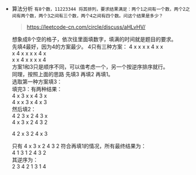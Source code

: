 
+ 算法分析
    `有8个数，11223344
     将其排列，要求结果满足：两个1之间有一个数，两个2之间有两个数，两个3之间有三个数，两个4之间有四个数。问这个结果是多少？`
     > https://leetcode-cn.com/circle/discuss/aHLvHV/    
                                                                                                
    想象成8个空的格子，依次往里面填数字，填满的时间就是题目的要求。   
    先填4最好，因为4的方案最少。
    4只有三种方案： 
    4 x x x x 4 x x    
    x 4 x x x x 4 x   
    x x 4 x x x x 4   
    方案1和3只是顺序不同，可以值考虑一个，另一个按逆序排序就行。   
    同理，按照上面的思路 先填3 再填2 再填1。     
    选取第一种方案填3：    
    填完3：有两种结果：   
    4 x 3 x x 4 3 x   
    4 x x 3 x 4 x 3   
    然后填2：   
    4 2 3 x 2 4 3 x    
    4 x 3 x 2 4 3 2    
    
    4 2 x 3 2 4 x 3    
    
    只有 4 x 3 x 2 4 3 2  符合再填1的情况，所有最终结果为：   
    4 1 3 1 2 4 3 2    
    其逆序为：   
    2 3 4 2 1 3 1 4    
    
                                                                                               
                                                                                              